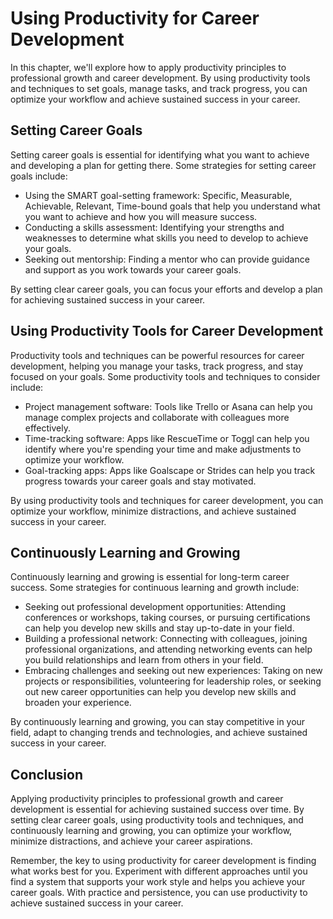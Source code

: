 Using Productivity for Career Development
==================================================================================================

In this chapter, we'll explore how to apply productivity principles to professional growth and career development. By using productivity tools and techniques to set goals, manage tasks, and track progress, you can optimize your workflow and achieve sustained success in your career.

Setting Career Goals
--------------------

Setting career goals is essential for identifying what you want to achieve and developing a plan for getting there. Some strategies for setting career goals include:

* Using the SMART goal-setting framework: Specific, Measurable, Achievable, Relevant, Time-bound goals that help you understand what you want to achieve and how you will measure success.
* Conducting a skills assessment: Identifying your strengths and weaknesses to determine what skills you need to develop to achieve your goals.
* Seeking out mentorship: Finding a mentor who can provide guidance and support as you work towards your career goals.

By setting clear career goals, you can focus your efforts and develop a plan for achieving sustained success in your career.

Using Productivity Tools for Career Development
-----------------------------------------------

Productivity tools and techniques can be powerful resources for career development, helping you manage your tasks, track progress, and stay focused on your goals. Some productivity tools and techniques to consider include:

* Project management software: Tools like Trello or Asana can help you manage complex projects and collaborate with colleagues more effectively.
* Time-tracking software: Apps like RescueTime or Toggl can help you identify where you're spending your time and make adjustments to optimize your workflow.
* Goal-tracking apps: Apps like Goalscape or Strides can help you track progress towards your career goals and stay motivated.

By using productivity tools and techniques for career development, you can optimize your workflow, minimize distractions, and achieve sustained success in your career.

Continuously Learning and Growing
---------------------------------

Continuously learning and growing is essential for long-term career success. Some strategies for continuous learning and growth include:

* Seeking out professional development opportunities: Attending conferences or workshops, taking courses, or pursuing certifications can help you develop new skills and stay up-to-date in your field.
* Building a professional network: Connecting with colleagues, joining professional organizations, and attending networking events can help you build relationships and learn from others in your field.
* Embracing challenges and seeking out new experiences: Taking on new projects or responsibilities, volunteering for leadership roles, or seeking out new career opportunities can help you develop new skills and broaden your experience.

By continuously learning and growing, you can stay competitive in your field, adapt to changing trends and technologies, and achieve sustained success in your career.

Conclusion
----------

Applying productivity principles to professional growth and career development is essential for achieving sustained success over time. By setting clear career goals, using productivity tools and techniques, and continuously learning and growing, you can optimize your workflow, minimize distractions, and achieve your career aspirations.

Remember, the key to using productivity for career development is finding what works best for you. Experiment with different approaches until you find a system that supports your work style and helps you achieve your career goals. With practice and persistence, you can use productivity to achieve sustained success in your career.
